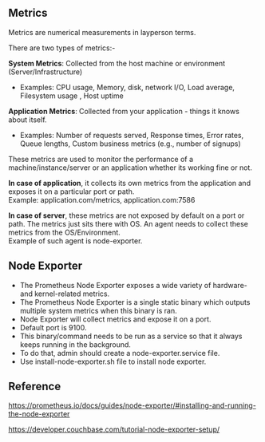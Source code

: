 ## Metrics 
Metrics are numerical measurements in layperson terms.  
  
There are two types of metrics:-

**System Metrics**: Collected from the host machine or environment (Server/Infrastructure)
- Examples: CPU usage, Memory, disk, network I/O, Load average, Filesystem usage , Host uptime 

**Application Metrics**: Collected from your application - things it knows about itself.
- Examples: Number of requests served, Response times, Error rates, Queue lengths, Custom business metrics (e.g., number of signups) 

  
These metrics are used to monitor the performance of a machine/instance/server or an application whether its working fine or not. 

**In case of application**, it collects its own metrics from the application and exposes it on a particular port or path.  
Example: application.com/metrics, application.com:7586

**In case of server**, these metrics are not exposed by default on a port or path. The metrics just sits there with OS. An agent needs to collect these metrics from the OS/Environment.  
Example of such agent is node-exporter. 


## Node Exporter 
- The Prometheus Node Exporter exposes a wide variety of hardware- and kernel-related metrics. 
- The Prometheus Node Exporter is a single static binary which outputs multiple system metrics when this binary is ran. 
- Node Exporter will collect metrics and expose it on a port. 
- Default port is 9100.
- This binary/command needs to be run as a service so that it always keeps running in the background. 
- To do that, admin should create a node-exporter.service file.
- Use install-node-exporter.sh file to install node exporter. 

## Reference
https://prometheus.io/docs/guides/node-exporter/#installing-and-running-the-node-exporter  
  
https://developer.couchbase.com/tutorial-node-exporter-setup/
